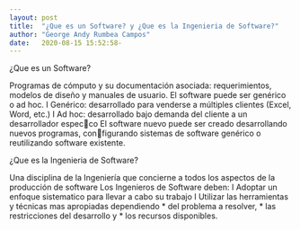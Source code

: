 ```yaml
---
layout: post
title:  "¿Que es un Software? y ¿Que es la Ingenieria de Software?"
author: "George Andy Rumbea Campos"
date:   2020-08-15 15:52:58-
---
```

<p>¿Que es un Software?</p>
<p>Programas de cómputo y su documentación asociada: requerimientos,
modelos de diseño y manuales de usuario.
El software puede ser genérico o ad hoc.
I Genérico: desarrollado para venderse a múltiples clientes (Excel, Word,
etc.)
I Ad hoc: desarrollado bajo demanda del cliente a un desarrollador
especco
El software nuevo puede ser creado desarrollando nuevos programas,
configurando sistemas de software genérico o reutilizando software
existente.</p>

<p>¿Que es la Ingenieria de Software?</p>
<p>Una disciplina de la Ingeniería que concierne a todos los aspectos de
la producción de software
Los Ingenieros de Software deben:
I Adoptar un enfoque sistematico para llevar a cabo su trabajo
I Utilizar las herramientas y técnicas mas apropiadas dependiendo
* del problema a resolver,
* las restricciones del desarrollo y
* los recursos disponibles.</p>